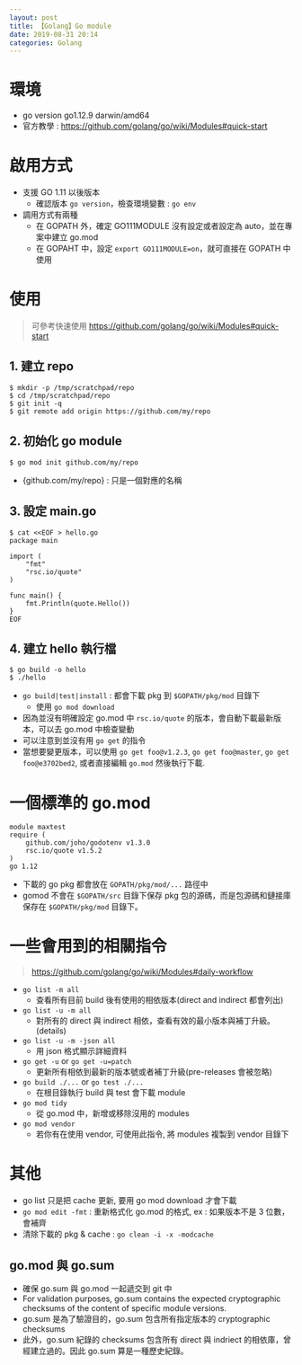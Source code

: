 ```yaml
---
layout: post
title: 【Golang】Go module
date: 2019-08-31 20:14
categories: Golang
---
```


# 環境
- go version go1.12.9 darwin/amd64
- 官方教學 : https://github.com/golang/go/wiki/Modules#quick-start

<!--more-->

# 啟用方式

- 支援 GO 1.11 以後版本
	- 確認版本 `go version`，檢查環境變數 : `go env`
- 調用方式有兩種
	- 在 GOPATH 外，確定 GO111MODULE 沒有設定或者設定為 auto，並在專案中建立 go.mod
	- 在 GOPAHT 中，設定 `export GO111MODULE=on`，就可直接在 GOPATH 中使用

# 使用

> 可參考快速使用 https://github.com/golang/go/wiki/Modules#quick-start

## 1. 建立 repo

```
$ mkdir -p /tmp/scratchpad/repo
$ cd /tmp/scratchpad/repo
$ git init -q
$ git remote add origin https://github.com/my/repo
```

## 2. 初始化 go module
```
$ go mod init github.com/my/repo
```

- {github.com/my/repo} : 只是一個對應的名稱

## 3. 設定 main.go
```
$ cat <<EOF > hello.go
package main

import (
    "fmt"
    "rsc.io/quote"
)

func main() {
    fmt.Println(quote.Hello())
}
EOF
```

## 4. 建立 hello 執行檔
```
$ go build -o hello
$ ./hello
```

- `go build|test|install` : 都會下載 pkg 到 `$GOPATH/pkg/mod` 目錄下
	- 使用 `go mod download`
- 因為並沒有明確設定 go.mod 中 `rsc.io/quote` 的版本，會自動下載最新版本，可以去 go.mod 中檢查變動
- 可以注意到並沒有用 `go get` 的指令
- 當想要變更版本，可以使用 `go get foo@v1.2.3`, `go get foo@master`, `go get foo@e3702bed2`, 或者直接編輯 `go.mod` 然後執行下載.


# 一個標準的 go.mod
```
module maxtest
require (
	github.com/joho/godotenv v1.3.0
	rsc.io/quote v1.5.2
)
go 1.12	
```

- 下載的 go pkg 都會放在 `GOPATH/pkg/mod/...` 路徑中
- gomod 不會在 `$GOPATH/src` 目錄下保存 pkg 包的源碼，而是包源碼和鏈接庫保存在 `$GOPATH/pkg/mod` 目錄下。

# 一些會用到的相關指令
> https://github.com/golang/go/wiki/Modules#daily-workflow

- `go list -m all`
	- 查看所有目前 build 後有使用的相依版本(direct and indirect 都會列出)
- `go list -u -m all` 
	- 對所有的 direct 與 indirect 相依，查看有效的最小版本與補丁升級。(details)
- `go list -u -m -json all` 
	- 用 json 格式顯示詳細資料
- `go get -u` or `go get -u=patch` 
	- 更新所有相依到最新的版本號或者補丁升級(pre-releases 會被忽略)
- `go build ./...` or `go test ./...` 
	- 在根目錄執行 build 與 test 會下載 module
- `go mod tidy`
	- 從 go.mod 中，新增或移除沒用的 modules
- `go mod vendor` 
	- 若你有在使用 vendor, 可使用此指令, 將 modules 複製到 vendor 目錄下
	

# 其他
- go list 只是把 cache 更新, 要用 go mod download 才會下載
- `go mod edit -fmt` : 重新格式化 go.mod 的格式, ex : 如果版本不是 3 位數，會補齊
- 清除下載的 pkg & cache : `go clean -i -x -modcache`

## go.mod 與 go.sum

- 確保 go.sum 與 go.mod 一起遞交到 git 中
- For validation purposes, go.sum contains the expected cryptographic checksums of the content of specific module versions.
- go.sum 是為了驗證目的，go.sum 包含所有指定版本的 cryptographic checksums
- 此外，go.sum 紀錄的 checksums 包含所有 direct 與 indriect 的相依庫，曾經建立過的。因此 go.sum 算是一種歷史紀錄。